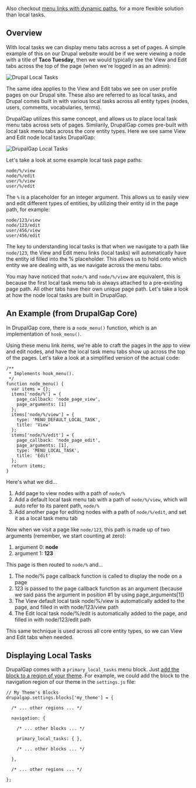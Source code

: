 Also checkout [menu links with dynamic paths](Menus_with_Dynamic_Links), for a more flexible solution than local tasks.

## Overview

With local tasks we can display menu tabs across a set of pages. A simple example of this on our Drupal website would be if we were viewing a node with a title of **Taco Tuesday**, then we would typically see the View and Edit tabs across the top of the page (when we're logged in as an admin):

![Drupal Local Tasks](http://drupalgap.org/sites/default/files/local-tasks_0.png)

The same idea applies to the View and Edit tabs we see on user profile pages on our Drupal site. These also are referred to as local tasks, and Drupal comes built in with various local tasks across all entity types (nodes, users, comments, vocabularies, terms).

DrupalGap utilizes this same concept, and allows us to place local task menu tabs across sets of pages. Similarily, DrupalGap comes pre-built with local task menu tabs across the core entity types. Here we see same View and Edit node local tasks DrupalGap:

![DrupalGap Local Tasks](http://drupalgap.org/sites/default/files/node-local-tasks.png)

Let's take a look at some example local task page paths:

```
node/%/view
node/%/edit
user/%/view
user/%/edit
```

The `%` is a placeholder for an integer argument. This allows us to easily view and edit different types of entities, by utilizing their entity id in the page path, for example:

```
node/123/view
node/123/edit
user/456/view
user/456/edit
```

The key to understanding local tasks is that when we navigate to a path like `node/123`, the View and Edit menu links (local tasks) will automatically have the entity id filled into the % placeholder. This allows us to hold onto which entity we are dealing with, as we navigate across the menu tabs.

You may have noticed that `node/%` and `node/%/view` are equivalent, this is because the first local task menu tab is always attached to a pre-existing page path. All other tabs have their own unique page path. Let's take a look at how the node local tasks are built in DrupalGap.

## An Example (from DrupalGap Core)

In DrupalGap core, there is a `node_menu()` function, which is an implementation of `hook_menu()`.

Using these menu link items, we're able to craft the pages in the app to view and edit nodes, and have the local task menu tabs show up across the top of the pages. Let's take a look at a simplified version of the actual code:

```
/**
 * Implements hook_menu().
 */
function node_menu() {
  var items = {};
  items['node/%'] = {
    page_callback: 'node_page_view',
    page_arguments: [1]
  };
  items['node/%/view'] = {
    type: 'MENU_DEFAULT_LOCAL_TASK',
    title: 'View'
  };
  items['node/%/edit'] = {
    page_callback: 'node_page_edit',
    page_arguments: [1],
    type: 'MENU_LOCAL_TASK',
    title: 'Edit'
  };
  return items;
}
```

Here's what we did...

1. Add page to view nodes with a path of `node/%`
2. Add a default local task menu tab with a path of `node/%/view`, which will auto refer to its parent path, `node/%`
3. Add another page for editing nodes with a path of `node/%/edit`, and set it as a local task menu tab

Now when we visit a page like `node/123`, this path is made up of two arguments (remember, we start counting at zero):

1. argument 0: **node**
2. argument 1: **123**

This page is then routed to `node/%` and...

1. The node/% page callback function is called to display the node on a page
2. 123 is passed to the page callback function as an argument (because we said pass the argument in position #1 by using page_arguments[1])
3. The View default local task node/%/view is automatically added to the page, and filled in with node/123/view path
4. The Edit local task node/%/edit is automatically added to the page, and filled in with node/123/edit path

This same technique is used across all core entity types, so we can View and Edit tabs when needed.

## Displaying Local Tasks

DrupalGap comes with a `primary_local_tasks` menu block. Just [add the block to a region of your theme](../Blocks/Adding_Block_Region). For example, we could add the block to the navigation region of our theme in the `settings.js` file:

```
// My Theme's Blocks
drupalgap.settings.blocks['my_theme'] = {

  /* ... other regions ... */

  navigation: {

    /* ... other blocks ... */

    primary_local_tasks: { },

    /* ... other blocks ... */

  },

  /* ... other regions ... */

};
```